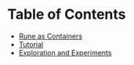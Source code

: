# Table of Contents

- [Rune as Containers](01.containers.md)
- [Tutorial](tutorial.md)
- [Exploration and Experiments](experiments/index.md)

